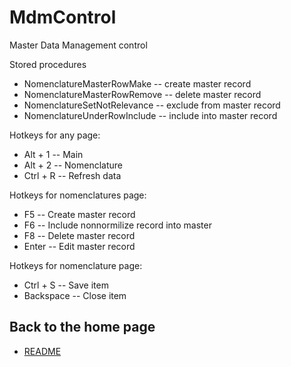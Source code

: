 # MdmControl

Master Data Management control

Stored procedures
- NomenclatureMasterRowMake   -- create master record
- NomenclatureMasterRowRemove -- delete master record
- NomenclatureSetNotRelevance -- exclude from master record
- NomenclatureUnderRowInclude -- include into master record

Hotkeys for any page:
- Alt + 1   -- Main
- Alt + 2   -- Nomenclature
- Ctrl + R  -- Refresh data

Hotkeys for nomenclatures page:
- F5        -- Create master record
- F6        -- Include nonnormilize record into master
- F8        -- Delete master record
- Enter     -- Edit master record

Hotkeys for nomenclature page:
- Ctrl + S  -- Save item
- Backspace -- Close item

## Back to the home page
- [README](../README.md)
